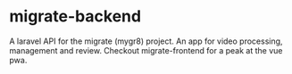 # migrate-backend

A laravel API for the migrate (mygr8) project.  An app for video processing, management and review.  Checkout migrate-frontend for a peak at the vue pwa.

